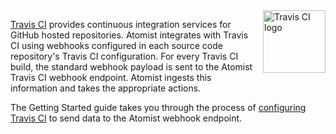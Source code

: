 <img style="float:right; margin-top:0px; margin-right:0px; margin-bottom:10px; margin-left:10px;" src="../images/travis-ci-logo.png" height="100px" width="100px" alt="Travis CI logo"/>

[Travis CI][travis] provides continuous integration services for
GitHub hosted repositories.  Atomist integrates with Travis CI using
webhooks configured in each source code repository's Travis CI
configuration.  For every Travis CI build, the standard webhook
payload is sent to the Atomist Travis CI webhook endpoint.  Atomist
ingests this information and takes the appropriate actions.

The Getting Started guide takes you through the process
of [configuring Travis CI][config] to send data to the Atomist webhook
endpoint.

[travis]: https://travis-ci.org/ (Travis CI)
[config]: /getting-started/travis-ci.md (Atomist and Travis CI)
